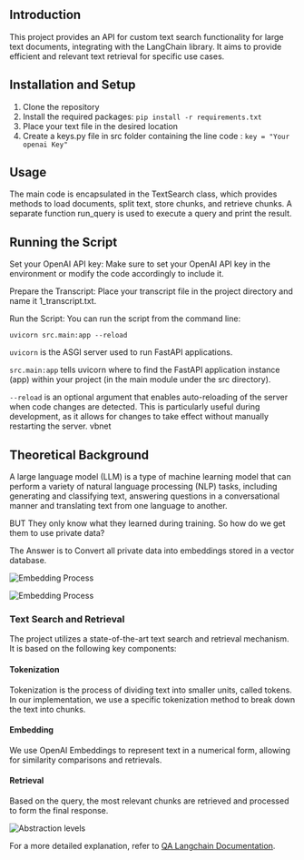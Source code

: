 
## Introduction

This project provides an API for custom text search functionality for large text documents, integrating with the LangChain library. 
It aims to provide efficient and relevant text retrieval for specific use cases.

## Installation and Setup

1. Clone the repository
2. Install the required packages: `pip install -r requirements.txt`
3. Place your text file in the desired location
4. Create a keys.py file in src folder containing the line code : `key = "Your openai Key"`

## Usage

The main code is encapsulated in the TextSearch class, which provides methods to load documents, split text, store chunks, and retrieve chunks. A separate function run_query is used to execute a query and print the result.

## Running the Script
Set your OpenAI API key: Make sure to set your OpenAI API key in the environment or modify the code accordingly to include it.

Prepare the Transcript: Place your transcript file in the project directory and name it 1_transcript.txt.

Run the Script: You can run the script from the command line:

`uvicorn src.main:app --reload`

`uvicorn` is the ASGI server used to run FastAPI applications.

`src.main:app` tells uvicorn where to find the FastAPI application instance (app) within your project (in the main module under the src directory).

`--reload` is an optional argument that enables auto-reloading of the server when code changes are detected. This is particularly useful during development, as it allows for changes to take effect without manually restarting the server.
vbnet

## Theoretical Background

A large language model (LLM) is a type of machine learning model that can perform a variety of natural language processing (NLP) tasks, including generating and classifying text, answering questions in a conversational manner and translating text from one language to another.

BUT They only know what they learned during training. So how do we get them to use private data?  

The Answer is to Convert all private data into embeddings stored in a vector database.

![Embedding Process](Images/embedding.jpg)


![Embedding Process](Images/qa_chain_pipeline.jpeg)


### Text Search and Retrieval

The project utilizes a state-of-the-art text search and retrieval mechanism. It is based on the following key components:

#### Tokenization
Tokenization is the process of dividing text into smaller units, called tokens. In our implementation, we use a specific tokenization method to break down the text into chunks.


#### Embedding
We use OpenAI Embeddings to represent text in a numerical form, allowing for similarity comparisons and retrievals.


#### Retrieval
Based on the query, the most relevant chunks are retrieved and processed to form the final response.


![Abstraction levels](Images/abstraction_levels.png)


For a more detailed explanation, refer to [QA Langchain Documentation](https://python.langchain.com/docs/use_cases/question_answering/).
